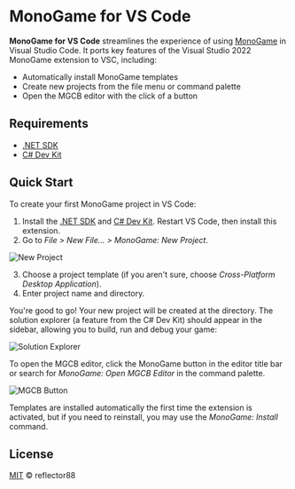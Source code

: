 # MonoGame for VS Code

**MonoGame for VS Code** streamlines the experience of using [MonoGame](https://github.com/MonoGame/MonoGame) in Visual Studio Code. It ports key features of the Visual Studio 2022 MonoGame extension to VSC, including:

- Automatically install MonoGame templates
- Create new projects from the file menu or command palette
- Open the MGCB editor with the click of a button

## Requirements

 - [.NET SDK](https://dotnet.microsoft.com/en-us/download)
 - [C# Dev Kit](https://marketplace.visualstudio.com/items?itemName=ms-dotnettools.csdevkit)

## Quick Start
To create your first MonoGame project in VS Code:

1. Install the [.NET SDK](https://dotnet.microsoft.com/en-us/download) and [C# Dev Kit](https://marketplace.visualstudio.com/items?itemName=ms-dotnettools.csdevkit). Restart VS Code, then install this extension.
2. Go to *File > New File... > MonoGame: New Project*.

![New Project](https://github.com/reflector88/monogame-for-vscode/raw/HEAD/images/tutorial1.png)

3. Choose a project template (if you aren't sure, choose *Cross-Platform Desktop Application*).
4. Enter project name and directory.

You're good to go! Your new project will be created at the directory. The solution explorer (a feature from the C# Dev Kit) should appear in the sidebar, allowing you to build, run and debug your game:

![Solution Explorer](https://github.com/reflector88/monogame-for-vscode/raw/HEAD/images/tutorial2.png)

To open the MGCB editor, click the MonoGame button in the editor title bar or search for *MonoGame: Open MGCB Editor* in the command palette.

![MGCB Button](https://github.com/reflector88/monogame-for-vscode/raw/HEAD/images/tutorial3.png)

Templates are installed automatically the first time the extension is activated, but if you need to reinstall, you may use the *MonoGame: Install* command.

## License
[MIT](https://github.com/reflector88/monogame-for-vscode/blob/HEAD/LICENSE.md) © reflector88